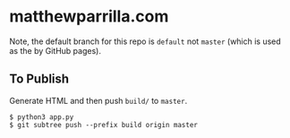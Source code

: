 # matthewparrilla.com

Note, the default branch for this repo is `default` not `master` (which is used as the by GitHub pages).

## To Publish

Generate HTML and then push `build/` to `master`.

```
$ python3 app.py
$ git subtree push --prefix build origin master
```
